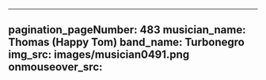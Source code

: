 ------
pagination_pageNumber: 483
musician_name: Thomas (Happy Tom)
band_name: Turbonegro
img_src: images/musician0491.png
onmouseover_src: 
------